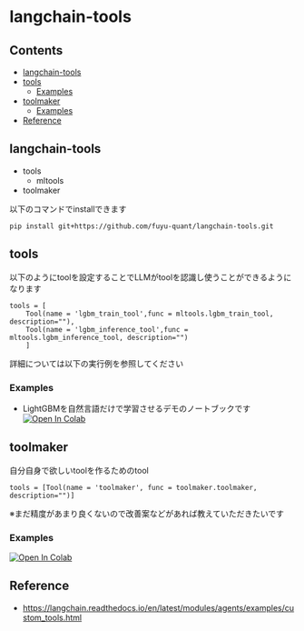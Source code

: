 # langchain-tools

## Contents
* [langchain-tools](#langchain-tools-1)
* [tools](#tools)
    * [Examples](#examples)
* [toolmaker](#toolmaker)
    * [Examples](#examples-1)
* [Reference](#reference)



## langchain-tools
* tools
    * mltools
* toolmaker

以下のコマンドでinstallできます
```
pip install git+https://github.com/fuyu-quant/langchain-tools.git
```

## tools

以下のようにtoolを設定することでLLMがtoolを認識し使うことができるようになります
```
tools = [
    Tool(name = 'lgbm_train_tool',func = mltools.lgbm_train_tool, description=""),
    Tool(name = 'lgbm_inference_tool',func = mltools.lgbm_inference_tool, description="")
    ]
```
詳細については以下の実行例を参照してください

### Examples
* LightGBMを自然言語だけで学習させるデモのノートブックです
[![Open In Colab](https://colab.research.google.com/assets/colab-badge.svg)](https://colab.research.google.com/github/fuyu-quant/langchain-tools/blob/main/examples/langchain-tools_LightGBM.ipynb)

## toolmaker
自分自身で欲しいtoolを作るためのtool

```
tools = [Tool(name = 'toolmaker', func = toolmaker.toolmaker, description="")]
```

※まだ精度があまり良くないので改善案などがあれば教えていただきたいです

### Examples
[![Open In Colab](https://colab.research.google.com/assets/colab-badge.svg)](https://colab.research.google.com/github/fuyu-quant/langchain-tools/blob/main/examples/langchain-tools_LightGBM.ipynb)

## Reference
* https://langchain.readthedocs.io/en/latest/modules/agents/examples/custom_tools.html